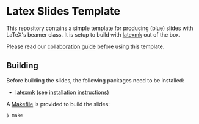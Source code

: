 # Latex Slides Template

This repository contains a simple template for producing (blue) slides with LaTeX's beamer class.
It is setup to build with [latexmk] out of the box.

Please read our [collaboration guide] before using this template.

## Building

Before building the slides, the following packages need to be installed:

- [latexmk]
  (see [installation instructions](https://latextools.readthedocs.io/en/latest/install/))

A [Makefile](Makefile) is provided to build the slides:

```sh
$ make
```

[latexmk]: https://ctan.org/pkg/latexmk
[collaboration guide]: https://github.com/krr-up/latex-collaboration-guide
